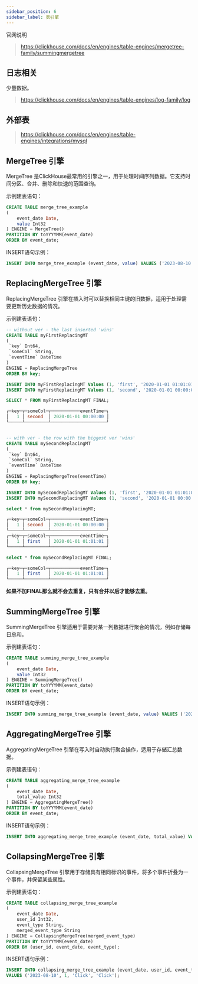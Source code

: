 ```yaml
---
sidebar_position: 6
sidebar_label: 表引擎
---
```


官网说明

> https://clickhouse.com/docs/en/engines/table-engines/mergetree-family/summingmergetree

## 日志相关

少量数据。
> https://clickhouse.com/docs/en/engines/table-engines/log-family/log

## 外部表

> https://clickhouse.com/docs/en/engines/table-engines/integrations/mysql

## **MergeTree 引擎**
   MergeTree 是ClickHouse最常用的引擎之一，用于处理时间序列数据。它支持时间分区、合并、删除和快速的范围查询。

   示例建表语句：
   ```sql
   CREATE TABLE merge_tree_example
   (
       event_date Date,
       value Int32
   ) ENGINE = MergeTree()
   PARTITION BY toYYYYMM(event_date)
   ORDER BY event_date;
   ```

   INSERT语句示例：
   ```sql
   INSERT INTO merge_tree_example (event_date, value) VALUES ('2023-08-10', 42);
   ```

##  **ReplacingMergeTree 引擎**
   ReplacingMergeTree 引擎在插入时可以替换相同主键的旧数据，适用于处理需要更新历史数据的情况。

   示例建表语句：
   ```sql
-- without ver - the last inserted 'wins'
CREATE TABLE myFirstReplacingMT
(
    `key` Int64,
    `someCol` String,
    `eventTime` DateTime
)
ENGINE = ReplacingMergeTree
ORDER BY key;

INSERT INTO myFirstReplacingMT Values (1, 'first', '2020-01-01 01:01:01');
INSERT INTO myFirstReplacingMT Values (1, 'second', '2020-01-01 00:00:00');

SELECT * FROM myFirstReplacingMT FINAL;

┌─key─┬─someCol─┬───────────eventTime─┐
│   1 │ second  │ 2020-01-01 00:00:00 │
└─────┴─────────┴─────────────────────┘


-- with ver - the row with the biggest ver 'wins'
CREATE TABLE mySecondReplacingMT
(
    `key` Int64,
    `someCol` String,
    `eventTime` DateTime
)
ENGINE = ReplacingMergeTree(eventTime)
ORDER BY key;

INSERT INTO mySecondReplacingMT Values (1, 'first', '2020-01-01 01:01:01');
INSERT INTO mySecondReplacingMT Values (1, 'second', '2020-01-01 00:00:00');

select * from mySecondReplacingMT;

┌─key─┬─someCol─┬───────────eventTime─┐
│   1 │ second  │ 2020-01-01 00:00:00 │
└─────┴─────────┴─────────────────────┘
┌─key─┬─someCol─┬───────────eventTime─┐
│   1 │ first   │ 2020-01-01 01:01:01 │
└─────┴─────────┴─────────────────────┘

select * from mySecondReplacingMT FINAL;

┌─key─┬─someCol─┬───────────eventTime─┐
│   1 │ first   │ 2020-01-01 01:01:01 │
└─────┴─────────┴─────────────────────┘
   ```

**如果不加FINAL那么就不会去重复，只有合并以后才能够去重。**

##  **SummingMergeTree 引擎**
   SummingMergeTree 引擎适用于需要对某一列数据进行聚合的情况，例如存储每日总和。

   示例建表语句：
   ```sql
   CREATE TABLE summing_merge_tree_example
   (
       event_date Date,
       value Int32
   ) ENGINE = SummingMergeTree()
   PARTITION BY toYYYYMM(event_date)
   ORDER BY event_date;
   ```

   INSERT语句示例：
   ```sql
   INSERT INTO summing_merge_tree_example (event_date, value) VALUES ('2023-08-10', 50);
   ```

##  **AggregatingMergeTree 引擎**
   AggregatingMergeTree 引擎在写入时自动执行聚合操作，适用于存储汇总数据。

   示例建表语句：
   ```sql
   CREATE TABLE aggregating_merge_tree_example
   (
       event_date Date,
       total_value Int32
   ) ENGINE = AggregatingMergeTree()
   PARTITION BY toYYYYMM(event_date)
   ORDER BY event_date;
   ```

   INSERT语句示例：
   ```sql
   INSERT INTO aggregating_merge_tree_example (event_date, total_value) VALUES ('2023-08-10', 1000);
   ```

##  **CollapsingMergeTree 引擎**
   CollapsingMergeTree 引擎用于存储具有相同标识的事件，将多个事件折叠为一个事件，并保留某些属性。

   示例建表语句：
   ```sql
   CREATE TABLE collapsing_merge_tree_example
   (
       event_date Date,
       user_id Int32,
       event_type String,
       merged_event_type String
   ) ENGINE = CollapsingMergeTree(merged_event_type)
   PARTITION BY toYYYYMM(event_date)
   ORDER BY (user_id, event_date, event_type);
   ```

   INSERT语句示例：
   ```sql
   INSERT INTO collapsing_merge_tree_example (event_date, user_id, event_type, merged_event_type)
   VALUES ('2023-08-10', 1, 'Click', 'Click');
   ```

